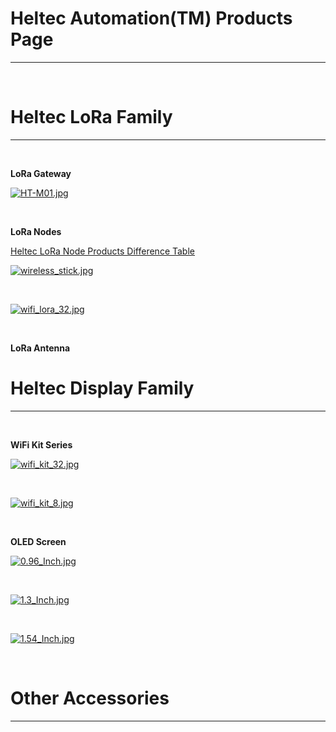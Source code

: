 # Heltec Automation(TM) Products Page

***
&nbsp;

# Heltec LoRa Family
***
&nbsp;

**LoRa Gateway**

[![HT-M01.jpg](http://www.heltec.cn/wp-content/uploads/2018/05/1.jpg)](en/products/lora/lora_gateway/ht-m01/HT-M01)

&nbsp;

**LoRa Nodes**

 [Heltec LoRa Node Products Difference Table](en\products\lora\lora_node\heltec_lora_node_list_eu.md) 

[![wireless_stick.jpg](http://www.heltec.cn/wp-content/uploads/2018/12/SAM_0445_800x800.jpg)](en/products/lora/lora_node/wireless_stick/wireless_stick)

&nbsp;


[![wifi_lora_32.jpg](http://www.heltec.cn/wp-content/uploads/2018/09/%E8%8A%AF%E7%89%87%E5%AE%9A%E7%A8%BF_01-2.png)](en/products/lora/lora_node/wifi_lora_32/wifi_lora_32)

&nbsp;

**LoRa Antenna**


# Heltec Display Family
***
&nbsp;

**WiFi Kit Series**

[![wifi_kit_32.jpg](http://www.heltec.cn/wp-content/uploads/2017/10/8.jpg)](en/products/Heltec_Display/WiFi_Kit_Series/wifi_kit_32/wifi_kit_32)

&nbsp;

[![wifi_kit_8.jpg](http://www.heltec.cn/wp-content/uploads/2017/10/123-1024x678.png)](en/products/Heltec_Display/WiFi_Kit_Series/wifi_kit_8/wifi_kit_8)
	
&nbsp;

**OLED Screen**

[![0.96_Inch.jpg](http://www.heltec.cn/wp-content/uploads/2017/10/0.96inch-IIC-oled-module-yellow-blue.jpg)](en/products/Heltec_Display/OLED_Screen/0.96_Inch/0.96_Inch)

&nbsp;

[![1.3_Inch.jpg](http://www.heltec.cn/wp-content/uploads/2017/11/IIC%E8%93%9D%E8%89%B21.3.jpg)](en/products/Heltec_Display/OLED_Screen/1.3_Inch/1.3_Inch)

&nbsp;

[![1.54_Inch.jpg](http://www.heltec.cn/wp-content/uploads/2017/11/IIC%E8%93%9D%E8%89%B21.3.jpg)](en/products/Heltec_Display/OLED_Screen/1.54_Inch/1.54_Inch)

&nbsp;

# Other Accessories
***
&nbsp;


<!-- GitHub Buttons -->

<script async defer src="https://buttons.github.io/buttons.js"></script>